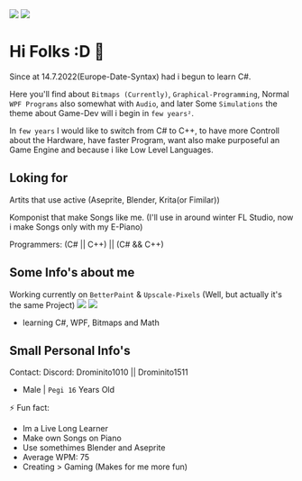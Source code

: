 <img align="top" src="https://github-readme-stats.vercel.app/api/top-langs/?username=Drominito&layout=compact"/>
<img  src="https://github-readme-stats.vercel.app/api?username=Drominito&show_icons=true&theme=transparent"/>


# Hi Folks :D 👋

Since at 14.7.2022(Europe-Date-Syntax) had i begun to learn C#.

Here you'll find about `Bitmaps (Currently)`, `Graphical-Programming`, Normal `WPF Programs` also somewhat with `Audio`, and later Some `Simulations` the theme about Game-Dev will i begin in `few years²`.

In `few years` I would like to switch from C# to C++, to have more Controll about the Hardware, have faster Program, want also make purposeful an Game Engine and because i like Low Level Languages.


## Loking for

Artits that use active (Aseprite, Blender, Krita(or Fimilar))

Komponist that make Songs like me. (I'll use in around winter FL Studio, now i make Songs only with my E-Piano)

Programmers: (C# || C++) || (C# && C++)

## Some Info's about me

Working currently on `BetterPaint` & `Upscale-Pixels` (Well, but actually it's the same Project)
[![](https://github-readme-stats.vercel.app/api/pin/?username=Drominito&repo=BetterPaint)](https://github.com/Drominito/BetterPaint)
[![](https://github-readme-stats.vercel.app/api/pin/?username=Drominito&repo=Upscale-Pixels)](https://github.com/Drominito/Upscale-Pixels)


-  learning C#, WPF, Bitmaps and Math

## Small Personal Info's

Contact: Discord: Drominito1010 || Drominito1511

* Male | `Pegi 16` Years Old

⚡ Fun fact:

* Im a Live Long Learner
* Make own Songs on Piano
* Use somethimes Blender and Aseprite
* Average WPM: 75
* Creating > Gaming (Makes for me more fun)
